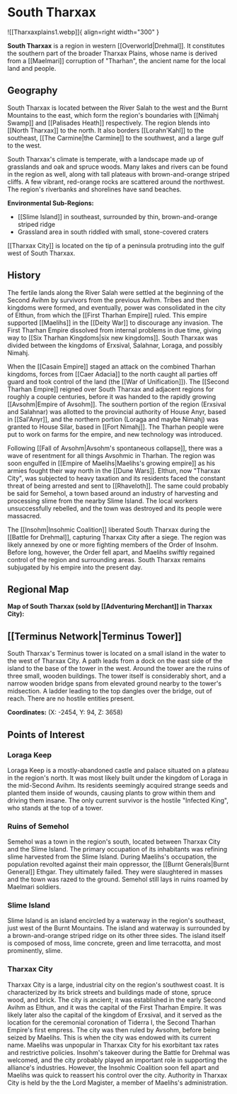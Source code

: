 # South Tharxax

![[Tharxaxplains1.webp]]{ align=right width="300" }

**South Tharxax** is a region in western [[Overworld|Drehmal]]. It constitutes the southern part of the broader Tharxax Plains, whose name is derived from a [[Maelmari]] corruption of "Tharhan", the ancient name for the local land and people.

## Geography

South Tharxax is located between the River Salah to the west and the Burnt Mountains to the east, which form the region's boundaries with [[Nimahj Swamp]] and [[Palisades Heath]] respectively. The region blends into [[North Tharxax]] to the north. It also borders [[Lorahn'Kahl]] to the southeast, [[The Carmine|the Carmine]] to the southwest, and a large gulf to the west.

South Tharxax's climate is temperate, with a landscape made up of grasslands and oak and spruce woods. Many lakes and rivers can be found in the region as well, along with tall plateaus with brown-and-orange striped cliffs. A few vibrant, red-orange rocks are scattered around the northwest. The region's riverbanks and shorelines have sand beaches.

**Environmental Sub-Regions:**
- [[Slime Island]] in southeast, surrounded by thin, brown-and-orange striped ridge
- Grassland area in south riddled with small, stone-covered craters

[[Tharxax City]] is located on the tip of a peninsula protruding into the gulf west of South Tharxax.

## History

The fertile lands along the River Salah were settled at the beginning of the Second Avihm by survivors from the previous Avihm. Tribes and then kingdoms were formed, and eventually, power was consolidated in the city of Elthun, from which the [[First Tharhan Empire]] ruled. This empire supported [[Maelihs]] in the [[Deity War]] to discourage any invasion. The First Tharhan Empire dissolved from internal problems in due time, giving way to [[Six Tharhan Kingdoms|six new kingdoms]]. South Tharxax was divided between the kingdoms of Erxsival, Salahnar, Loraga, and possibly Nimahj.

When the [[Casain Empire]] staged an attack on the combined Tharhan kingdoms, forces from [[Caer Adacia]] to the north caught all parties off guard and took control of the land (the [[War of Unification]]). The [[Second Tharhan Empire]] reigned over South Tharxax and adjacent regions for roughly a couple centuries, before it was handed to the rapidly growing [[Avsohm|Empire of Avsohm]]. The southern portion of the region (Erxsival and Salahnar) was allotted to the provincial authority of House Anyr, based in [[Sal'Anyr]], and the northern portion (Loraga and maybe Nimahj) was granted to House Silar, based in [[Fort Nimahj]]. The Tharhan people were put to work on farms for the empire, and new technology was introduced.

Following [[Fall of Avsohm|Avsohm's spontaneous collapse]], there was a wave of resentment for all things Avsohmic in Tharhan. The region was soon engulfed in [[Empire of Maelihs|Maelihs's growing empire]] as his armies fought their way north in the [[Dune Wars]]. Elthun, now "Tharxax City", was subjected to heavy taxation and its residents faced the constant threat of being arrested and sent to [[Rhaveloth]]. The same could probably be said for Semehol, a town based around an industry of harvesting and processing slime from the nearby Slime Island. The local workers unsuccessfully rebelled, and the town was destroyed and its people were massacred. 

The [[Insohm|Insohmic Coalition]] liberated South Tharxax during the [[Battle for Drehmal]], capturing Tharxax City after a siege. The region was likely annexed by one or more fighting members of the Order of Insohm. Before long, however, the Order fell apart, and Maelihs swiftly regained control of the region and surrounding areas. South Tharxax remains subjugated by his empire into the present day.

## Regional Map

**Map of South Tharxax (sold by [[Adventuring Merchant]] in Tharxax City):**

## [[Terminus Network|Terminus Tower]]

South Tharxax's Terminus tower is located on a small island in the water to the west of Tharxax City. A path leads from a dock on the east side of the island to the base of the tower in the west. Around the tower are the ruins of three small, wooden buildings. The tower itself is considerably short, and a narrow wooden bridge spans from elevated ground nearby to the tower's midsection. A ladder leading to the top dangles over the bridge, out of reach. There are no hostile entities present.

**Coordinates:** (X: -2454, Y: 94, Z: 3658)

## Points of Interest

### Loraga Keep

Loraga Keep is a mostly-abandoned castle and palace situated on a plateau in the region's north. It was most likely built under the kingdom of Loraga in the mid-Second Avihm. Its residents seemingly acquired strange seeds and planted them inside of wounds, causing plants to grow within them and driving them insane. The only current survivor is the hostile "Infected King", who stands at the top of a tower.

### Ruins of Semehol

Semehol was a town in the region's south, located between Tharxax City and the Slime Island. The primary occupation of its inhabitants was refining slime harvested from the Slime Island. During Maelihs's occupation, the population revolted against their main oppressor, the [[Burnt Generals|Burnt General]] Ethgar. They ultimately failed. They were slaughtered in masses and the town was razed to the ground. Semehol still lays in ruins roamed by Maelmari soldiers.

### Slime Island

Slime Island is an island encircled by a waterway in the region's southeast, just west of the Burnt Mountains. The island and waterway is surrounded by a brown-and-orange striped ridge on its other three sides. The island itself is composed of moss, lime concrete, green and lime terracotta, and most prominently, slime.

### Tharxax City

Tharxax City is a large, industrial city on the region's southwest coast. It is characterized by its brick streets and buildings made of stone, spruce wood, and brick. The city is ancient; it was established in the early Second Avihm as Elthun, and it was the capital of the First Tharhan Empire. It was likely later also the capital of the kingdom of Erxsival, and it served as the location for the ceremonial coronation of Tiderra I, the Second Tharhan Empire's first empress. The city was then ruled by Avsohm, before being seized by Maelihs. This is when the city was endowed with its current name. Maelihs was unpopular in Tharxax City for his exorbitant tax rates and restrictive policies. Insohm's takeover during the Battle for Drehmal was welcomed, and the city probably played an important role in supporting the alliance's industries. However, the Insohmic Coalition soon fell apart and Maelihs was quick to reassert his control over the city. Authority in Tharxax City is held by the the Lord Magister, a member of Maelihs's administration.
